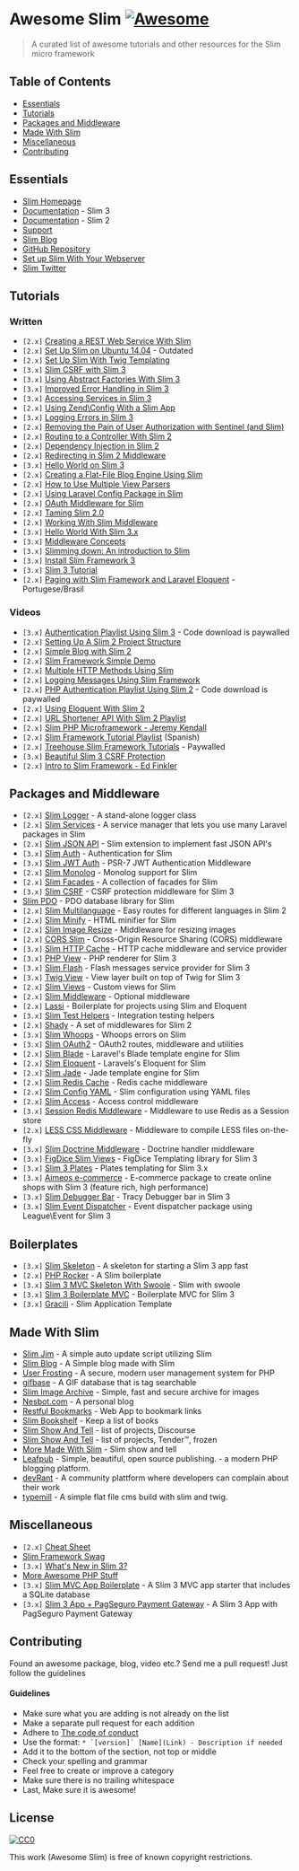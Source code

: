 # Awesome Slim [![Awesome](https://cdn.rawgit.com/sindresorhus/awesome/d7305f38d29fed78fa85652e3a63e154dd8e8829/media/badge.svg)](https://github.com/sindresorhus/awesome)

> A curated list of awesome tutorials and other resources for the Slim micro framework

## Table of Contents

- [Essentials](#essentials)
- [Tutorials](#tutorials)
- [Packages and Middleware](#packages-and-middleware)
- [Made With Slim](#made-with-slim)
- [Miscellaneous](#miscellaneous)
- [Contributing](#contributing)

## Essentials
* [Slim Homepage](https://www.slimframework.com/)
* [Documentation](https://www.slimframework.com/docs/) - Slim 3
* [Documentation](https://docs.slimframework.com/) - Slim 2
* [Support](http://discourse.slimframework.com)
* [Slim Blog](https://www.slimframework.com/blog)
* [GitHub Repository](https://github.com/slimphp/Slim)
* [Set up Slim With Your Webserver](https://www.slimframework.com/docs/start/web-servers.html)
* [Slim Twitter](https://twitter.com/slimphp)


## Tutorials

### Written
* `[2.x]` [Creating a REST Web Service With Slim](http://www.ibm.com/developerworks/library/x-slim-rest/)
* `[2.x]` [Set Up Slim on Ubuntu 14.04](https://www.digitalocean.com/community/tutorials/how-to-install-and-configure-slim-framework-on-ubuntu-14-04) - Outdated
* `[2.x]` [Set Up Slim With Twig Templating](http://rottmann.net/2013/01/setting-up-slim-php-framework-with-twig-templating/)
* `[3.x]` [Slim CSRF with Slim 3](http://akrabat.com/slim-csrf-with-slim-3/)
* `[3.x]` [Using Abstract Factories With Slim 3](http://akrabat.com/using-abstract-factories-with-slim-3/)
* `[3.x]` [Improved Error Handling in Slim 3](http://akrabat.com/improved-error-handling-in-slim-3/)
* `[3.x]` [Accessing Services in Slim 3](http://akrabat.com/accessing-services-in-slim-3/)
* `[2.x]` [Using Zend\Config With a Slim App](http://akrabat.com/using-zendconfig-with-a-slim-application/)
* `[3.x]` [Logging Errors in Slim 3](http://akrabat.com/logging-errors-in-slim-3/)
* `[2.x]` [Removing the Pain of User Authorization with Sentinel (and Slim)](http://www.sitepoint.com/removing-the-pain-of-user-authorization-with-sentinel/)
* `[2.x]` [Routing to a Controller With Slim 2](http://akrabat.com/routing-to-a-controller-with-slim-framework-2/)
* `[2.x]` [Dependency Injection in Slim 2](http://akrabat.com/dependency-injection-in-slim-framework-2/)
* `[2.x]` [Redirecting in Slim 2 Middleware](http://akrabat.com/redirecting-in-slim-2-middleware/)
* `[3.x]` [Hello World on Slim 3](http://www.slideshare.net/rszrama/hello-world-on-slim-framework-3x)
* `[2.x]` [Creating a Flat-File Blog Engine Using Slim](http://code.tutsplus.com/tutorials/creating-a-flat-file-blog-engine-using-slim--net-25303)
* `[2.x]` [How to Use Multiple View Parsers](http://thoughts.silentworks.co.uk/slim-php-101-how-to-use-multiple-view-parsers)
* `[2.x]` [Using Laravel Config Package in Slim](http://thoughts.silentworks.co.uk/slim-php-101-using-laravel-config-package)
* `[2.x]` [OAuth Middleware for Slim](http://www.lornajane.net/posts/2013/oauth-middleware-for-slim)
* `[2.x]` [Taming Slim 2.0](http://code.tutsplus.com/tutorials/taming-slim-20--net-30669)
* `[2.x]` [Working With Slim Middleware](http://www.sitepoint.com/working-with-slim-middleware/)
* `[3.x]` [Hello World With Slim 3.x](http://ryanszrama.com/blog/06-18-2015/hello-world-slim-framework-3x)
* `[3.x]` [Middleware Concepts](http://www.slimframework.com/docs/concepts/middleware.html)
* `[3.x]` [Slimming down: An introduction to Slim](http://briward.com/articles/slimming-down/)
* `[3.x]` [Install Slim Framework 3](http://help.fortrabbit.com/install-slim-framework-3)
* `[3.x]` [Slim 3 Tutorial](http://tamingtheelephpant.com/page/slim-3-tutorial)
* `[2.x]` [Paging with Slim Framework and Laravel Eloquent](http://www.raisiqueira.com/php/2016/05/20/paginacao-slim-framework.html) - Portugese/Brasil



### Videos

* `[3.x]` [Authentication Playlist Using Slim 3](https://www.youtube.com/playlist?list=PLfdtiltiRHWGc_yY90XRdq6mRww042aEC) - Code download is paywalled
* `[2.x]` [Setting Up A Slim 2 Project Structure](https://www.youtube.com/watch?v=NFeWo1cqxnM)
* `[2.x]` [Simple Blog with Slim 2](https://www.youtube.com/watch?v=sRfYgco3xo4)
* `[2.x]` [Slim Framework Simple Demo](https://www.youtube.com/watch?v=26CRc89gN10)
* `[2.x]` [Multiple HTTP Methods Using Slim](https://www.youtube.com/watch?v=81xFTpAvGA8)
* `[2.x]` [Logging Messages Using Slim Framework](https://www.youtube.com/watch?v=dp96uv3CsdE)
* `[2.x]` [PHP Authentication Playlist Using Slim 2](https://www.youtube.com/playlist?list=PLfdtiltiRHWGKUvioJly40RJZchSG2-34) - Code download is paywalled
* `[2.x]` [Using Eloquent With Slim 2](https://www.youtube.com/watch?v=AcdzW1hBa7o&list=PLfdtiltiRHWGBvMo2Ajtd0achYwNM5VEV)
* `[2.x]` [URL Shortener API With Slim 2 Playlist](https://www.youtube.com/watch?v=rl9HZKPAZLc&list=PLfdtiltiRHWFVcpL0F6G-tuU3cj7xir7q)
* `[2.x]` [Slim PHP Microframework - Jeremy Kendall](https://www.youtube.com/watch?v=yEA0VWHCFac)
* `[2.x]` [Slim Framework Tutorial Playlist](https://www.youtube.com/watch?v=fd1AFANiqzo&list=PLf46te__lS18Ibg78065Tr3GWVhwLOtzf) (Spanish)
* `[2.x]` [Treehouse Slim Framework Tutorials](https://teamtreehouse.com/library/building-websites-with-php) - Paywalled
* `[3.x]` [Beautiful Slim 3 CSRF Protection](https://www.youtube.com/watch?v=GHa2XBAx7WU)
* `[2.x]` [Intro to Slim Framework - Ed Finkler](https://www.youtube.com/watch?v=GBtrb_4ASKQ)


## Packages and Middleware
* `[2.x]` [Slim Logger](https://github.com/codeguy/Slim-Logger) - A stand-alone logger class
* `[2.x]` [Slim Services](https://github.com/itsgoingd/slim-services) - A service manager that lets you use many Laravel packages in Slim
* `[2.x]` [Slim JSON API](https://github.com/entomb/slim-json-api) - Slim extension to implement fast JSON API's
* `[3.x]` [Slim Auth](https://github.com/jeremykendall/slim-auth) - Authentication for Slim
* `[3.x]` [Slim JWT Auth](https://github.com/tuupola/slim-jwt-auth) - PSR-7 JWT Authentication Middleware
* `[2.x]` [Slim Monolog](https://github.com/flynsarmy/Slim-Monolog) - Monolog support for Slim
* `[2.x]` [Slim Facades](https://github.com/itsgoingd/slim-facades) - A collection of facades for Slim
* `[3.x]` [Slim CSRF](https://github.com/slimphp/Slim-Csrf) - CSRF protection middleware for Slim 3
* [Slim PDO](https://github.com/FaaPz/Slim-PDO) - PDO database library for Slim
* `[2.x]` [Slim Multilanguage](https://github.com/SimoTod/slim-multilanguage) - Easy routes for different languages in Slim 2
* `[2.x]` [Slim Minify](https://github.com/christianklisch/slim-minify) - HTML minifier for Slim
* `[2.x]` [Slim Image Resize](https://github.com/tuupola/slim-image-resize) - Middleware for resizing images
* `[2.x]` [CORS Slim](https://github.com/palanik/CorsSlim) - Cross-Origin Resource Sharing (CORS) middleware
* `[3.x]` [Slim HTTP Cache](https://github.com/slimphp/Slim-HttpCache) - HTTP cache middleware and service provider
* `[3.x]` [PHP View](https://github.com/slimphp/PHP-View) - PHP renderer for Slim 3
* `[3.x]` [Slim Flash](https://github.com/slimphp/Slim-Flash) - Flash messages service provider for Slim 3
* `[3.x]` [Twig View](https://github.com/slimphp/Twig-View) - View layer built on top of Twig for Slim 3
* `[2.x]` [Slim Views](https://github.com/slimphp/Slim-Views) - Custom views for Slim
* `[2.x]` [Slim Middleware](https://github.com/slimphp/Slim-Middleware) - Optional middleware
* `[2.x]` [Lassi](https://github.com/jabranr/lassi) - Boilerplate for projects using Slim and Eloquent
* `[3.x]` [Slim Test Helpers](https://github.com/there4/slim-test-helpers) - Integration testing helpers
* `[2.x]` [Shady](https://github.com/laroo/Shady) - A set of middlewares for Slim 2
* `[3.x]` [Slim Whoops](https://github.com/zeuxisoo/php-slim-whoops) - Whoops errors on Slim
* `[3.x]` [Slim OAuth2](https://github.com/chadicus/slim-oauth2) - OAuth2 routes, middleware and utilities
* `[2.x]` [Slim Blade](https://github.com/clickcoder/slim-blade) - Laravel's Blade template engine for Slim
* `[2.x]` [Slim Eloquent](https://github.com/kladd/slim-eloquent) - Laravels's Eloquent for Slim
* `[2.x]` [Slim Jade](https://github.com/w33ble/slim-jade) - Jade template engine for Slim
* `[2.x]` [Slim Redis Cache](https://github.com/abouvier/slim-redis-cache) - Redis cache middleware
* `[2.x]` [Slim Config YAML](https://github.com/techsterx/slim-config-yaml) - Slim configuration using YAML files
* `[2.x]` [Slim Access](https://github.com/abouvier/slim-access) - Access control middleware
* `[3.x]` [Session Redis Middleware](https://github.com/importlogic/slimphp-session-redis-middleware) - Middleware to use Redis as a Session store
* `[2.x]` [LESS CSS Middleware](https://github.com/hellogerard/less-slim-middleware) - Middleware to compile LESS files on-the-fly
* `[3.x]` [Slim Doctrine Middleware](https://github.com/juliangut/slim-doctrine-middleware) - Doctrine handler middleware
* `[3.x]` [FigDice Slim Views](https://github.com/figdice/figdice-slim) - FigDice Templating library for Slim 3
* `[3.x]` [Slim 3 Plates](https://github.com/projek-xyz/slim-plates) - Plates templating for Slim 3.x
* `[3.x]` [Aimeos e-commerce](https://github.com/aimeos/aimeos-slim) - E-commerce package to create online shops with Slim 3 (feature rich, high performance)
* `[3.x]` [Slim Debugger Bar](https://github.com/runcmf/runtracy) - Tracy Debugger bar in Slim 3
* `[3.x]` [Slim Event Dispatcher](https://github.com/aneek/slim-event-dispatcher) - Event dispatcher package using League\Event for Slim 3


## Boilerplates
* `[3.x]` [Slim Skeleton](https://github.com/slimphp/Slim-Skeleton) - A skeleton for starting a Slim 3 app fast
* `[2.x]` [PHP Rocker](https://github.com/victorjonsson/PHP-Rocker) - A Slim boilerplate
* `[3.x]` [Slim 3 MVC Skeleton With Swoole](https://github.com/kcloze/slim-swoole) - Slim with swoole
* `[3.x]` [Slim 3 Boilerplate MVC](https://github.com/zhiephie/boilerplate-slim3) - Boilerplate MVC for Slim 3
* `[3.x]` [Gracili](https://github.com/D4rkmindz/Gracili) - Slim Application Template


## Made With Slim
* [Slim Jim](https://github.com/jesalg/SlimJim) - A simple auto update script utilizing Slim
* [Slim Blog](https://github.com/fdisotto/SlimBlog) - A Simple blog made with Slim
* [User Frosting](https://github.com/alexweissman/UserFrosting) - A secure, modern user management system for PHP
* [gifbase](http://gifbase.com/) - A GIF database that is tag searchable
* [Slim Image Archive](https://github.com/ksdev-pl/Slim-Image-Archive) - Simple, fast and secure archive for images
* [Nesbot.com](https://github.com/briannesbitt/nesbot.com) - A personal blog
* [Restful Bookmarks](https://github.com/erkobridee/restful-bookmarks-phpslim) - Web App to bookmark links
* [Slim Bookshelf](https://github.com/akrabat/slim-bookshelf) - Keep a list of books
* [Slim Show And Tell](http://discourse.slimframework.com/c/show-and-tell) - list of projects, Discourse
* [Slim Show And Tell](http://help.slimframework.com/discussions/show-and-tell) - list of projects, Tender™, frozen
* [More Made With Slim](http://help.slimframework.com/discussions/show-and-tell) - Slim show and tell
* [Leafpub](https://github.com/Leafpub/leafpub) - Simple, beautiful, open source publishing. - a modern PHP blogging platform.
* [devRant](https://www.devrant.io/) - A community plattform where developers can complain about their work
* [typemill](http://typemill.net) - A simple flat file cms build with slim and twig.


## Miscellaneous
* `[2.x]` [Cheat Sheet](https://andreiabohner.files.wordpress.com/2014/06/slim.pdf)
* [Slim Framework Swag](https://www.stickermule.com/user/1070648464/stickers)
* `[3.x]` [What's New in Slim 3?](https://www.slimframework.com/2015/02/11/whats-up-with-version-3.html)
* [More Awesome PHP Stuff](https://github.com/ziadoz/awesome-php)
* `[3.x]` [Slim MVC App Boilerplate](https://github.com/jimfrenette/slim3-mvc) - A Slim 3 MVC app starter that includes a SQLite database
* `[3.x]` [Slim 3 App + PagSeguro Payment Gateway](https://github.com/raisiqueira/Slim-PagSeguro) - A Slim 3 App with PagSeguro Payment Gateway


## Contributing
Found an awesome package, blog, video etc.? Send me a pull request! Just follow the guidelines

#### Guidelines

* Make sure what you are adding is not already on the list
* Make a separate pull request for each addition
* Adhere to [The code of conduct](code-of-conduct.md)
* Use the format: ``* `[version]` [Name](Link) - Description if needed``
* Add it to the bottom of the section, not top or middle
* Check your spelling and grammar
* Feel free to create or improve a category
* Make sure there is no trailing whitespace
* Last, Make sure it is awesome!


## License

[![CC0](https://i.creativecommons.org/p/zero/1.0/88x31.png)](https://creativecommons.org/publicdomain/zero/1.0/)

This work (Awesome Slim) is free of known copyright restrictions.
